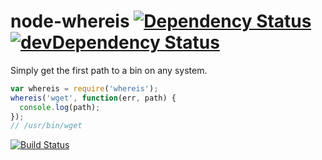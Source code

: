 node-whereis [![Dependency Status](https://david-dm.org/vvo/node-whereis.svg)](https://david-dm.org/vvo/node-whereis) [![devDependency Status](https://david-dm.org/vvo/node-whereis/dev-status.svg)](https://david-dm.org/vvo/node-whereis#info=devDependencies)
============

Simply get the first path to a bin on any system.

```js
var whereis = require('whereis');
whereis('wget', function(err, path) {
  console.log(path);
});
// /usr/bin/wget
```

[![Build Status](https://secure.travis-ci.org/vvo/node-whereis.png?branch=master)](http://travis-ci.org/vvo/node-whereis)

